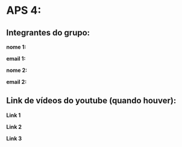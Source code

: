 # APS 4:

## Integrantes do grupo:

**nome 1:**

**email 1:**

**nome 2:**

**email 2:**

## Link de vídeos do youtube (quando houver):

**Link 1**

**Link 2**

**Link 3**